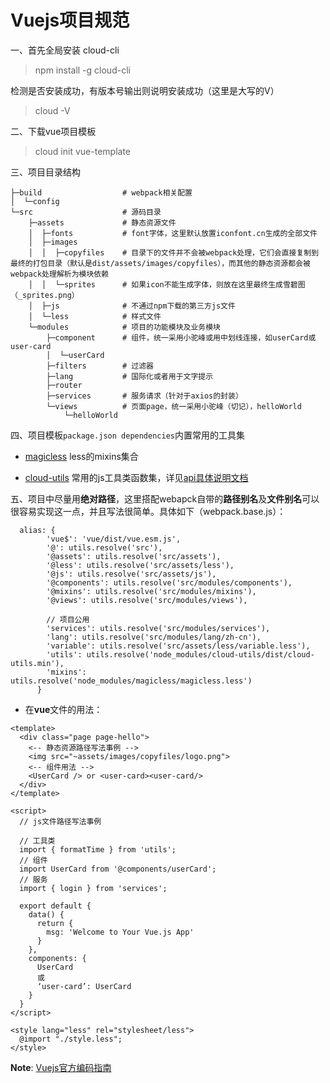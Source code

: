 # Vuejs项目规范

一、首先全局安装 cloud-cli

> npm install -g cloud-cli

检测是否安装成功，有版本号输出则说明安装成功（这里是大写的V） 

> cloud -V


二、下载vue项目模板

> cloud init vue-template <my-project>


三、项目目录结构

```
├─build                  # webpack相关配置
│  └─config       
└─src                    # 源码目录
    ├─assets             # 静态资源文件
    │  ├─fonts           # font字体，这里默认放置iconfont.cn生成的全部文件
    │  ├─images   
    │  │  ├─copyfiles    # 目录下的文件并不会被webpack处理，它们会直接复制到最终的打包目录（默认是dist/assets/images/copyfiles），而其他的静态资源都会被webpack处理解析为模块依赖
    │  │  └─sprites      # 如果icon不能生成字体，则放在这里最终生成雪碧图（_sprites.png）
    │  ├─js              # 不通过npm下载的第三方js文件      
    │  └─less            # 样式文件
    └─modules            # 项目的功能模块及业务模块
        ├─component      # 组件，统一采用小驼峰或用中划线连接，如userCard或user-card
        │  └─userCard
        ├─filters        # 过滤器
        ├─lang           # 国际化或者用于文字提示
        ├─router  
        ├─services       # 服务请求（针对于axios的封装）
        └─views          # 页面page，统一采用小驼峰（切记），helloWorld
            └─helloWorld               
```

四、项目模板`package.json dependencies`内置常用的工具集

- [magicless](https://github.com/cklwblove/magicless) less的mixins集合

- [cloud-utils](https://github.com/cloud-templates/cloud-utils) 常用的js工具类函数集，详见[api具体说明文档](https://cloud-templates.github.io/cloud-utils/)

五、项目中尽量用**绝对路径**，这里搭配webapck自带的**路径别名**及**文件别名**可以很容易实现这一点，并且写法很简单。具体如下（webpack.base.js）：

```
  alias: {
        'vue$': 'vue/dist/vue.esm.js',
        '@': utils.resolve('src'),
        '@assets': utils.resolve('src/assets'),
        '@less': utils.resolve('src/assets/less'),
        '@js': utils.resolve('src/assets/js'),
        '@components': utils.resolve('src/modules/components'),
        '@mixins': utils.resolve('src/modules/mixins'),
        '@views': utils.resolve('src/modules/views'),
  
        // 项目公用
        'services': utils.resolve('src/modules/services'),
        'lang': utils.resolve('src/modules/lang/zh-cn'),
        'variable': utils.resolve('src/assets/less/variable.less'),
        'utils': utils.resolve('node_modules/cloud-utils/dist/cloud-utils.min'),
        'mixins': utils.resolve('node_modules/magicless/magicless.less')
      }
```

- 在**vue**文件的用法：

```
<template>
  <div class="page page-hello">
    <-- 静态资源路径写法事例 -->
    <img src="~assets/images/copyfiles/logo.png">
    <-- 组件用法 -->
    <UserCard /> or <user-card><user-card/>
  </div>
</template>

<script>
  // js文件路径写法事例
  
  // 工具类
  import { formatTime } from 'utils';
  // 组件
  import UserCard from '@components/userCard';
  // 服务
  import { login } from 'services';
  
  export default {
    data() {
      return {
        msg: 'Welcome to Your Vue.js App'
      }
    },
    components: {
      UserCard 
      或
      ‘user-card’: UserCard  
    }
  }
</script>

<style lang="less" rel="stylesheet/less">
  @import "./style.less";
</style>

```

**Note**: [Vuejs官方编码指南](https://cn.vuejs.org/v2/style-guide/index.html)



